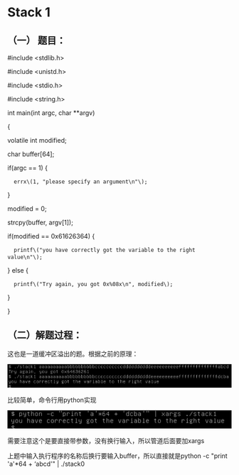 # Stack 1

## （一） 题目：

\#include &lt;stdlib.h&gt;

\#include &lt;unistd.h&gt;

\#include &lt;stdio.h&gt;

\#include &lt;string.h&gt;

int main\(int argc, char \*\*argv\)

{

volatile int modified;

char buffer\[64\];

if\(argc == 1\) {

```
  errx\(1, "please specify an argument\n"\);
```

}

modified = 0;

strcpy\(buffer, argv\[1\]\);

if\(modified == 0x61626364\) {

```
  printf\("you have correctly got the variable to the right value\n"\);
```

} else {

```
  printf\("Try again, you got 0x%08x\n", modified\);
```

}

}

## （二）解题过程：

这也是一道缓冲区溢出的题。根据之前的原理：

![](/png/08.png)

比较简单，命令行用python实现

![](/png/09.png)

需要注意这个是要直接带参数，没有换行输入，所以管道后面要加xargs 

上题中输入执行程序的名称后换行要输入buffer，所以直接就是python -c "print 'a'\*64 + ‘abcd'" \| ./stack0



